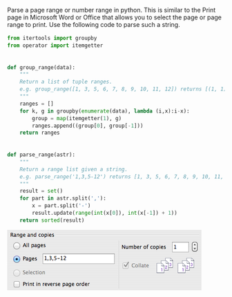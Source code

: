 Parse a page range or number range in python. This is similar to the Print page in Microsoft Word or Office that allows you to select the page or page range to print. Use the following code to parse such a string.
```python
from itertools import groupby
from operator import itemgetter


def group_range(data):
    """
    Return a list of tuple ranges.
    e.g. group_range([1, 3, 5, 6, 7, 8, 9, 10, 11, 12]) returns [(1, 1), (3, 3), (5, 12)]
    """
    ranges = []
    for k, g in groupby(enumerate(data), lambda (i,x):i-x):
        group = map(itemgetter(1), g)
        ranges.append((group[0], group[-1]))
    return ranges


def parse_range(astr):
    """
    Return a range list given a string.
    e.g. parse_range('1,3,5-12') returns [1, 3, 5, 6, 7, 8, 9, 10, 11, 12]
    """
    result = set()
    for part in astr.split(','):
        x = part.split('-')
        result.update(range(int(x[0]), int(x[-1]) + 1))
    return sorted(result)
```
<img alt="" src="/img/uploads/2012-11/print-page-range.png" />